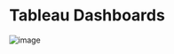 # Tableau Dashboards 
![image](https://github.com/navinkti/Tableau/assets/64195592/2e9501c9-6bc8-4f83-814e-e61f2b4619b8)
